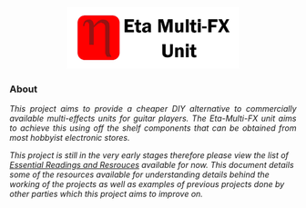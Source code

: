 <p align="center">
<img src="Documentation\Images\logo.png" width="60%" height="60%" >
</p>

### About
<p align="justify">
  <i>
This project aims to provide a cheaper DIY alternative to commercially available multi-effects units for guitar players. The Eta-Multi-FX unit aims to achieve this using off the shelf components that can be obtained from most hobbyist electronic stores. 

This project is still in the very early stages therefore please view the list of [Essential Readings and Resrouces](Documentation/Essential_Readings_And_Resources/Essential_Readings.md) available for now. This document details some of the resources available for understanding details behind the working of the projects as well as examples of previous projects done by other parties which this project aims to improve on.
  </i>
</p>
